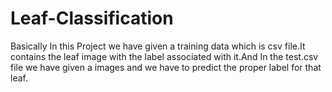 # Leaf-Classification

Basically In this Project we have given a training data which is csv file.It contains the leaf image with the label associated with it.And In the test.csv file we have given a images and we have to predict the proper label for that leaf.
